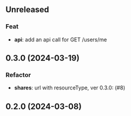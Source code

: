## Unreleased

### Feat

- **api**: add an api call for GET /users/me

## 0.3.0 (2024-03-19)

### Refactor

- **shares**: url with resourceType, ver 0.3.0: (#8)

## 0.2.0 (2024-03-08)
